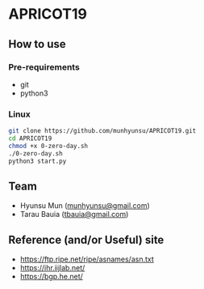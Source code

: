 # APRICOT19

## How to use

### Pre-requirements
- git
- python3

### Linux
```bash
git clone https://github.com/munhyunsu/APRICOT19.git
cd APRICOT19
chmod +x 0-zero-day.sh
./0-zero-day.sh
python3 start.py
```

## Team
- Hyunsu Mun (munhyunsu@gmail.com)
- Tarau Bauia (tbauia@gmail.com)

## Reference (and/or Useful) site
- https://ftp.ripe.net/ripe/asnames/asn.txt
- https://ihr.iijlab.net/
- https://bgp.he.net/
